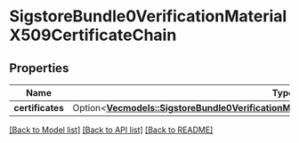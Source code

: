 # SigstoreBundle0VerificationMaterialX509CertificateChain

## Properties

Name | Type | Description | Notes
------------ | ------------- | ------------- | -------------
**certificates** | Option<[**Vec<models::SigstoreBundle0VerificationMaterialX509CertificateChainCertificatesInner>**](sigstore_bundle_0_verificationMaterial_x509CertificateChain_certificates_inner.md)> |  | [optional]

[[Back to Model list]](../README.md#documentation-for-models) [[Back to API list]](../README.md#documentation-for-api-endpoints) [[Back to README]](../README.md)


